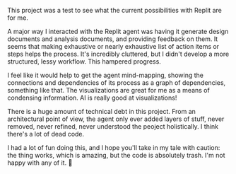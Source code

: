 This project was a test to see what the current possibilities with Replit are for me.

A major way I interacted with the Replit agent was having it generate design documents and analysis documents, and providing feedback on them. It seems that making exhaustive or nearly exhaustive list of action items or steps helps the process. It's incredibly cluttered, but I didn't develop a more structured, lessy workflow. This hampered progress.

I feel like it would help to get the agent mind-mapping, showing the connections and dependencies of its process as a graph of dependencies, something like that. The visualizations are great for me as a means of condensing information. AI is really good at visualizations!

There is a huge amount of technical debt in this project. From an architectural point of view, the agent only ever added layers of stuff, never removed, never refined, never understood the peoject holistically. I think there's a lot of dead code.

I had a lot of fun doing this, and I hope you'll take in my tale with caution: the thing works, which is amazing, but the code is absolutely trash. I'm not happy with any of it. 🤷
